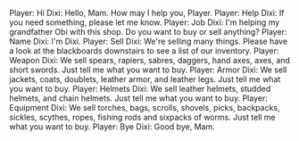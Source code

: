 Player: Hi
Dixi: Hello, Mam. How may I help you, Player.
Player: Help
Dixi: If you need something, please let me know.
Player: Job
Dixi: I'm helping my grandfather Obi with this shop. Do you want to buy or sell anything?
Player: Name
Dixi: I'm Dixi.
Player: Sell
Dixi: We're selling many things. Please have a look at the blackboards downstairs to see a list of our inventory.
Player: Weapon
Dixi: We sell spears, rapiers, sabres, daggers, hand axes, axes, and short swords. Just tell me what you want to buy.
Player: Armor
Dixi: We sell jackets, coats, doublets, leather armor, and leather legs. Just tell me what you want to buy.
Player: Helmets
Dixi: We sell leather helmets, studded helmets, and chain helmets. Just tell me what you want to buy.
Player: Equipment
Dixi: We sell torches, bags, scrolls, shovels, picks, backpacks, sickles, scythes, ropes, fishing rods and sixpacks of worms. Just tell me what you want to buy.
Player: Bye
Dixi: Good bye, Mam.
